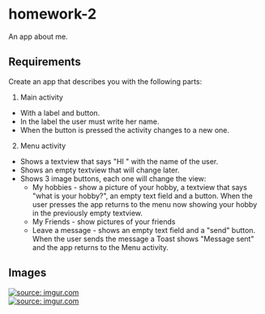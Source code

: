 # homework-2
An app about me.

## Requirements

Create an app that describes you with the following parts:

1. Main activity
  * With a label and button.
  * In the label the user must write her name.
  * When the button is pressed the activity changes to a new one.

2. Menu activity
  * Shows a textview that says "HI " with the name of the user.
  * Shows an empty textview that will change later.
  * Shows 3 image buttons, each one will change the view:
     + My hobbies - show a picture of your hobby, a textview that says "what is your hobby?", an empty text field and a button. When the user presses the app returns to the menu now showing your hobby in the previously empty textview.
     + My Friends - show pictures of your friends
     + Leave a message - shows an empty text field and a "send" button. When the user sends the message a Toast shows "Message sent" and the app returns to the Menu activity.

## Images

<span>
<a href="https://imgur.com/xyzZa7V"><img src="https://i.imgur.com/xyzZa7Vl.jpg" title="source: imgur.com" /></a>
</span>
&nbsp&nbsp
&nbsp&nbsp
&nbsp&nbsp
&nbsp&nbsp
&nbsp&nbsp
&nbsp&nbsp
&nbsp&nbsp
&nbsp&nbsp
&nbsp&nbsp
&nbsp&nbsp
&nbsp&nbsp
&nbsp&nbsp
&nbsp&nbsp
&nbsp&nbsp
&nbsp&nbsp
&nbsp&nbsp
&nbsp&nbsp
&nbsp&nbsp
&nbsp&nbsp
&nbsp&nbsp
&nbsp&nbsp
&nbsp&nbsp
<span>
<a href="https://imgur.com/yuqk5To"><img src="https://i.imgur.com/yuqk5Tol.jpg" title="source: imgur.com" /></a>
</span>